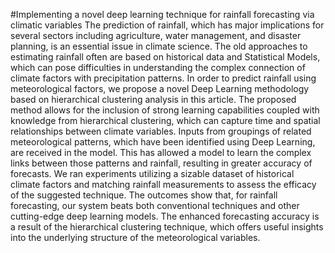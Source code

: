  #Implementing a novel deep learning technique for rainfall forecasting via climatic variables
The prediction of rainfall, which has major implications for several sectors including
agriculture, water management, and disaster planning, is an essential issue in climate
science. The old approaches to estimating rainfall often are based on historical data and
Statistical Models, which can pose difficulties in understanding the complex connection of
climate factors with precipitation patterns. In order to predict rainfall using meteorological
factors, we propose a novel Deep Learning methodology based on hierarchical clustering
analysis in this article. The proposed method allows for the inclusion of strong learning
capabilities coupled with knowledge from hierarchical clustering, which can capture time
and spatial relationships between climate variables. Inputs from groupings of related
meteorological patterns, which have been identified using Deep Learning, are received in the
model. This has allowed a model to learn the complex links between those patterns and rainfall, resulting in greater accuracy of forecasts. We ran experiments utilizing a sizable dataset of historical climate factors and matching
rainfall measurements to assess the efficacy of the suggested technique. The outcomes show
that, for rainfall forecasting, our system beats both conventional techniques and other cutting-edge deep learning models. The enhanced forecasting accuracy is a result of the hierarchical
clustering technique, which offers useful insights into the underlying structure of the
meteorological variables.
